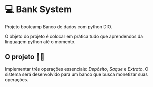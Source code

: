 # 💻 Bank System 
Projeto bootcamp Banco de dados com python DIO.

O objeto do projeto é colocar em prática tudo que aprendendos da linguagem python até o momento.
 

## O projeto 🤜🤛 
Implementar três operações essenciais:
*Depósito*, *Saque* e *Extrato*.
O sistema será desenvolvido para um banco que busca monetizar suas operações. 
